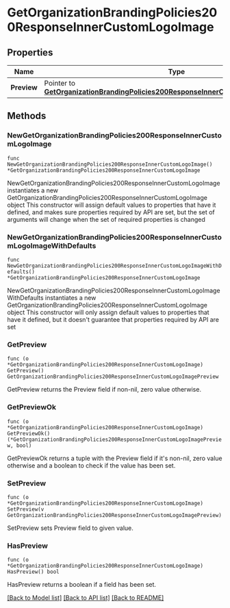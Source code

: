 # GetOrganizationBrandingPolicies200ResponseInnerCustomLogoImage

## Properties

Name | Type | Description | Notes
------------ | ------------- | ------------- | -------------
**Preview** | Pointer to [**GetOrganizationBrandingPolicies200ResponseInnerCustomLogoImagePreview**](GetOrganizationBrandingPolicies200ResponseInnerCustomLogoImagePreview.md) |  | [optional] 

## Methods

### NewGetOrganizationBrandingPolicies200ResponseInnerCustomLogoImage

`func NewGetOrganizationBrandingPolicies200ResponseInnerCustomLogoImage() *GetOrganizationBrandingPolicies200ResponseInnerCustomLogoImage`

NewGetOrganizationBrandingPolicies200ResponseInnerCustomLogoImage instantiates a new GetOrganizationBrandingPolicies200ResponseInnerCustomLogoImage object
This constructor will assign default values to properties that have it defined,
and makes sure properties required by API are set, but the set of arguments
will change when the set of required properties is changed

### NewGetOrganizationBrandingPolicies200ResponseInnerCustomLogoImageWithDefaults

`func NewGetOrganizationBrandingPolicies200ResponseInnerCustomLogoImageWithDefaults() *GetOrganizationBrandingPolicies200ResponseInnerCustomLogoImage`

NewGetOrganizationBrandingPolicies200ResponseInnerCustomLogoImageWithDefaults instantiates a new GetOrganizationBrandingPolicies200ResponseInnerCustomLogoImage object
This constructor will only assign default values to properties that have it defined,
but it doesn't guarantee that properties required by API are set

### GetPreview

`func (o *GetOrganizationBrandingPolicies200ResponseInnerCustomLogoImage) GetPreview() GetOrganizationBrandingPolicies200ResponseInnerCustomLogoImagePreview`

GetPreview returns the Preview field if non-nil, zero value otherwise.

### GetPreviewOk

`func (o *GetOrganizationBrandingPolicies200ResponseInnerCustomLogoImage) GetPreviewOk() (*GetOrganizationBrandingPolicies200ResponseInnerCustomLogoImagePreview, bool)`

GetPreviewOk returns a tuple with the Preview field if it's non-nil, zero value otherwise
and a boolean to check if the value has been set.

### SetPreview

`func (o *GetOrganizationBrandingPolicies200ResponseInnerCustomLogoImage) SetPreview(v GetOrganizationBrandingPolicies200ResponseInnerCustomLogoImagePreview)`

SetPreview sets Preview field to given value.

### HasPreview

`func (o *GetOrganizationBrandingPolicies200ResponseInnerCustomLogoImage) HasPreview() bool`

HasPreview returns a boolean if a field has been set.


[[Back to Model list]](../README.md#documentation-for-models) [[Back to API list]](../README.md#documentation-for-api-endpoints) [[Back to README]](../README.md)


